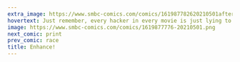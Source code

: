```yaml
---
extra_image: https://www.smbc-comics.com/comics/161987782620210501after.png
hovertext: Just remember, every hacker in every movie is just lying to their boss to get overtime money.
image: https://www.smbc-comics.com/comics/1619877776-20210501.png
next_comic: print
prev_comic: race
title: Enhance!
---
```


